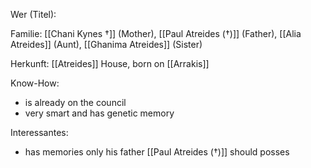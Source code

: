 Wer (Titel):

Familie: [[Chani Kynes †]] (Mother), [[Paul Atreides (†)]] (Father), [[Alia Atreides]] (Aunt), [[Ghanima Atreides]] (Sister)

Herkunft:  [[Atreides]] House, born on [[Arrakis]]

Know-How: 
- is already on the council
- very smart and has genetic memory

Interessantes:
- has memories only his father [[Paul Atreides (†)]] should posses  
